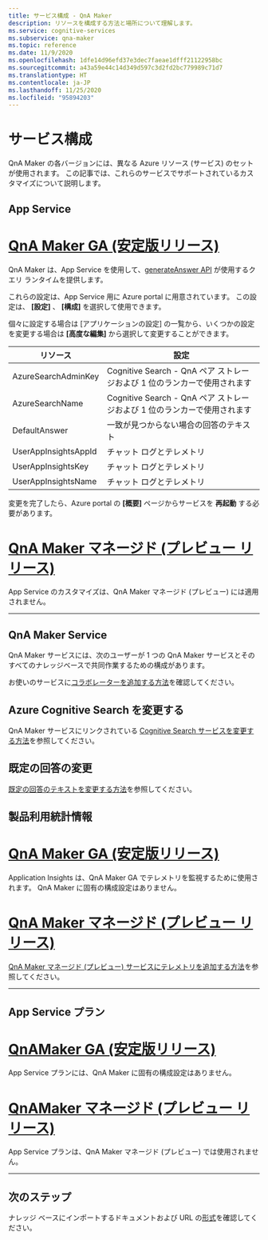 ```yaml
---
title: サービス構成 - QnA Maker
description: リソースを構成する方法と場所について理解します。
ms.service: cognitive-services
ms.subservice: qna-maker
ms.topic: reference
ms.date: 11/9/2020
ms.openlocfilehash: 1dfe14d96efd37e3dec7faeae1dfff21122958bc
ms.sourcegitcommit: a43a59e44c14d349d597c3d2fd2bc779989c71d7
ms.translationtype: HT
ms.contentlocale: ja-JP
ms.lasthandoff: 11/25/2020
ms.locfileid: "95894203"
---
```

# <a name="service-configuration"></a>サービス構成

QnA Maker の各バージョンには、異なる Azure リソース (サービス) のセットが使用されます。 この記事では、これらのサービスでサポートされているカスタマイズについて説明します。 

## <a name="app-service"></a>App Service

# <a name="qna-maker-ga-stable-release"></a>[QnA Maker GA (安定版リリース)](#tab/v1)

QnA Maker は、App Service を使用して、[generateAnswer API](https://docs.microsoft.com/rest/api/cognitiveservices/qnamaker4.0/runtime/generateanswer) が使用するクエリ ランタイムを提供します。

これらの設定は、App Service 用に Azure portal に用意されています。 この設定は、 **[設定]** 、 **[構成]** を選択して使用できます。

個々に設定する場合は [アプリケーションの設定] の一覧から、いくつかの設定を変更する場合は **[高度な編集]** から選択して変更することができます。

|リソース|設定|
|--|--|
|AzureSearchAdminKey|Cognitive Search - QnA ペア ストレージおよび 1 位のランカーで使用されます|
|AzureSearchName|Cognitive Search - QnA ペア ストレージおよび 1 位のランカーで使用されます|
|DefaultAnswer|一致が見つからない場合の回答のテキスト|
|UserAppInsightsAppId|チャット ログとテレメトリ|
|UserAppInsightsKey|チャット ログとテレメトリ|
|UserAppInsightsName|チャット ログとテレメトリ|

変更を完了したら、Azure portal の **[概要]** ページからサービスを **再起動** する必要があります。

# <a name="qna-maker-managed-preview-release"></a>[QnA Maker マネージド (プレビュー リリース)](#tab/v2)

App Service のカスタマイズは、QnA Maker マネージド (プレビュー) には適用されません。

---

## <a name="qna-maker-service"></a>QnA Maker Service

QnA Maker サービスには、次のユーザーが 1 つの QnA Maker サービスとそのすべてのナレッジベースで共同作業するための構成があります。

お使いのサービスに[コラボレーターを追加する方法](./reference-role-based-access-control.md)を確認してください。

## <a name="change-azure-cognitive-search"></a>Azure Cognitive Search を変更する

QnA Maker サービスにリンクされている [Cognitive Search サービスを変更する方法](./how-to/set-up-qnamaker-service-azure.md#configure-qna-maker-to-use-different-cognitive-search-resource)を参照してください。

## <a name="change-default-answer"></a>既定の回答の変更

[既定の回答のテキストを変更する方法](How-To/change-default-answer.md)を参照してください。 

## <a name="telemetry"></a>製品利用統計情報

# <a name="qna-maker-ga-stable-release"></a>[QnA Maker GA (安定版リリース)](#tab/v1)

Application Insights は、QnA Maker GA でテレメトリを監視するために使用されます。 QnA Maker に固有の構成設定はありません。

# <a name="qna-maker-managed-preview-release"></a>[QnA Maker マネージド (プレビュー リリース)](#tab/v2)

[QnA Maker マネージド (プレビュー) サービスにテレメトリを追加する方法](How-To/get-analytics-knowledge-base.md)を参照してください。 

---

## <a name="app-service-plan"></a>App Service プラン

# <a name="qnamaker-ga-stable-release"></a>[QnAMaker GA (安定版リリース)](#tab/v1)

App Service プランには、QnA Maker に固有の構成設定はありません。

# <a name="qnamaker-managed-preview-release"></a>[QnAMaker マネージド (プレビュー リリース)](#tab/v2)

App Service プランは、QnA Maker マネージド (プレビュー) では使用されません。

---

## <a name="next-steps"></a>次のステップ

ナレッジ ベースにインポートするドキュメントおよび URL の[形式](reference-document-format-guidelines.md)を確認してください。
